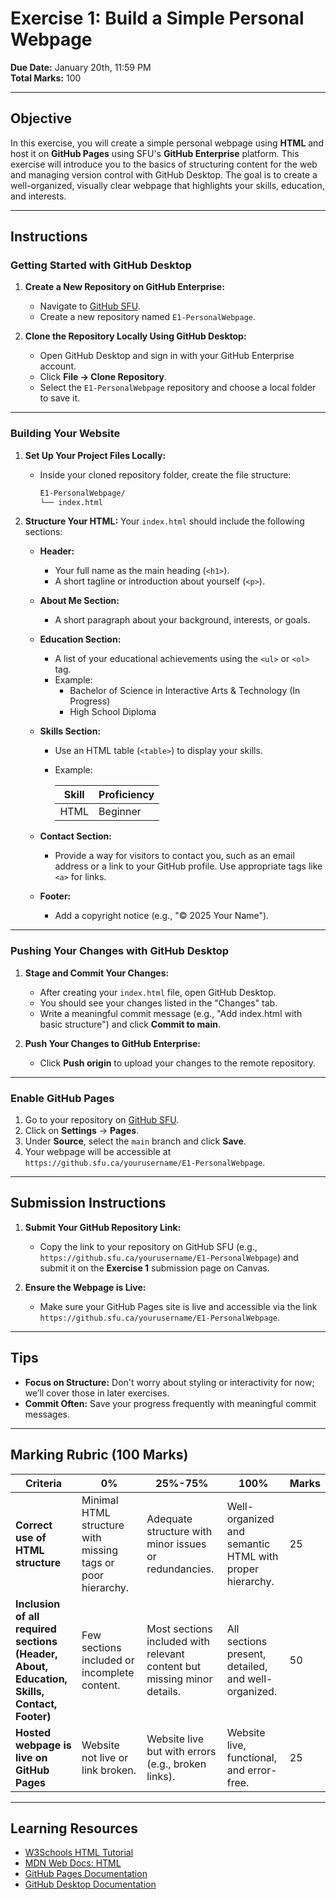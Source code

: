 # **Exercise 1: Build a Simple Personal Webpage**

**Due Date:** January 20th, 11:59 PM  
**Total Marks:** 100  

---

## **Objective**

In this exercise, you will create a simple personal webpage using **HTML** and host it on **GitHub Pages** using SFU's **GitHub Enterprise** platform. This exercise will introduce you to the basics of structuring content for the web and managing version control with GitHub Desktop. The goal is to create a well-organized, visually clear webpage that highlights your skills, education, and interests.

---

## **Instructions**

### **Getting Started with GitHub Desktop**

1. **Create a New Repository on GitHub Enterprise:**
   - Navigate to [GitHub SFU](https://github.sfu.ca/).
   - Create a new repository named `E1-PersonalWebpage`.  

2. **Clone the Repository Locally Using GitHub Desktop:**
   - Open GitHub Desktop and sign in with your GitHub Enterprise account.
   - Click **File → Clone Repository**.
   - Select the `E1-PersonalWebpage` repository and choose a local folder to save it.

---

### **Building Your Website**

1. **Set Up Your Project Files Locally:**
   - Inside your cloned repository folder, create the file structure:
     ```bash
     E1-PersonalWebpage/
     └── index.html
     ```

2. **Structure Your HTML:**
   Your `index.html` should include the following sections:

   - **Header:**  
     - Your full name as the main heading (`<h1>`).  
     - A short tagline or introduction about yourself (`<p>`).  

   - **About Me Section:**  
     - A short paragraph about your background, interests, or goals.

   - **Education Section:**  
     - A list of your educational achievements using the `<ul>` or `<ol>` tag.  
     - Example:  
       - Bachelor of Science in Interactive Arts & Technology (In Progress)  
       - High School Diploma  

   - **Skills Section:**  
     - Use an HTML table (`<table>`) to display your skills.  
     - Example:  

       | Skill            | Proficiency   |  
       |------------------|---------------|  
       | HTML             | Beginner      |  

   - **Contact Section:**  
     - Provide a way for visitors to contact you, such as an email address or a link to your GitHub profile. Use appropriate tags like `<a>` for links.  

   - **Footer:**  
     - Add a copyright notice (e.g., "© 2025 Your Name").  

---

### **Pushing Your Changes with GitHub Desktop**

1. **Stage and Commit Your Changes:**
   - After creating your `index.html` file, open GitHub Desktop.
   - You should see your changes listed in the "Changes" tab.
   - Write a meaningful commit message (e.g., "Add index.html with basic structure") and click **Commit to main**.

2. **Push Your Changes to GitHub Enterprise:**
   - Click **Push origin** to upload your changes to the remote repository.

---

### **Enable GitHub Pages**

1. Go to your repository on [GitHub SFU](https://github.sfu.ca/).  
2. Click on **Settings** → **Pages**.  
3. Under **Source**, select the `main` branch and click **Save**.  
4. Your webpage will be accessible at `https://github.sfu.ca/yourusername/E1-PersonalWebpage`.

---

## **Submission Instructions**

1. **Submit Your GitHub Repository Link:**
   - Copy the link to your repository on GitHub SFU (e.g., `https://github.sfu.ca/yourusername/E1-PersonalWebpage`) and submit it on the **Exercise 1** submission page on Canvas.

2. **Ensure the Webpage is Live:**
   - Make sure your GitHub Pages site is live and accessible via the link `https://github.sfu.ca/yourusername/E1-PersonalWebpage`.

---

## **Tips**

- **Focus on Structure:** Don't worry about styling or interactivity for now; we’ll cover those in later exercises.
- **Commit Often:** Save your progress frequently with meaningful commit messages.

---

## **Marking Rubric (100 Marks)**

| **Criteria**                      | **0%**                  | **25%-75%**                  | **100%**                  | **Marks** |
|-----------------------------------|------------------------------|------------------------------|------------------------------|-----------|
| **Correct use of HTML structure** | Minimal HTML structure with missing tags or poor hierarchy. | Adequate structure with minor issues or redundancies. | Well-organized and semantic HTML with proper hierarchy. | 25       |
| **Inclusion of all required sections (Header, About, Education, Skills, Contact, Footer)** | Few sections included or incomplete content. | Most sections included with relevant content but missing minor details. | All sections present, detailed, and well-organized. | 50      |
| **Hosted webpage is live on GitHub Pages** | Website not live or link broken. | Website live but with errors (e.g., broken links). | Website live, functional, and error-free. | 25       |

---

## **Learning Resources**

- [W3Schools HTML Tutorial](https://www.w3schools.com/html/)  
- [MDN Web Docs: HTML](https://developer.mozilla.org/en-US/docs/Web/HTML)  
- [GitHub Pages Documentation](https://docs.github.com/en/pages)  
- [GitHub Desktop Documentation](https://docs.github.com/en/desktop)  
